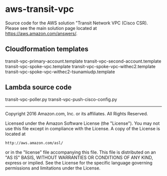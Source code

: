 # aws-transit-vpc
Source code for the AWS solution "Transit Network VPC (Cisco CSR). Please see the main solution page located at https://aws.amazon.com/answers/.

## Cloudformation templates

transit-vpc-primary-account.template
transit-vpc-second-account.template
transit-vpc-spoke-vpc.template
transit-vpc-spoke-vpc-withec2.template
transit-vpc-spoke-vpc-withec2-tsunamiudp.template

## Lambda source code

transit-vpc-poller.py
transit-vpc-push-cisco-config.py

***

Copyright 2016 Amazon.com, Inc. or its affiliates. All Rights Reserved.

Licensed under the Amazon Software License (the "License"). You may not use this file except in compliance with the License. A copy of the License is located at

    http://aws.amazon.com/asl/

or in the "license" file accompanying this file. This file is distributed on an "AS IS" BASIS, WITHOUT WARRANTIES OR CONDITIONS OF ANY KIND, express or implied. See the License for the specific language governing permissions and limitations under the License.